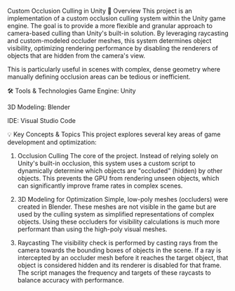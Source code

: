 Custom Occlusion Culling in Unity
📖 Overview
This project is an implementation of a custom occlusion culling system within the Unity game engine. The goal is to provide a more flexible and granular approach to camera-based culling than Unity's built-in solution. By leveraging raycasting and custom-modeled occluder meshes, this system determines object visibility, optimizing rendering performance by disabling the renderers of objects that are hidden from the camera's view.

This is particularly useful in scenes with complex, dense geometry where manually defining occlusion areas can be tedious or inefficient.

🛠️ Tools & Technologies
Game Engine: Unity

3D Modeling: Blender

IDE: Visual Studio Code

💡 Key Concepts & Topics
This project explores several key areas of game development and optimization:

1. Occlusion Culling
The core of the project. Instead of relying solely on Unity's built-in occlusion, this system uses a custom script to dynamically determine which objects are "occluded" (hidden) by other objects. This prevents the GPU from rendering unseen objects, which can significantly improve frame rates in complex scenes.

2. 3D Modeling for Optimization
Simple, low-poly meshes (occluders) were created in Blender. These meshes are not visible in the game but are used by the culling system as simplified representations of complex objects. Using these occluders for visibility calculations is much more performant than using the high-poly visual meshes.

3. Raycasting
The visibility check is performed by casting rays from the camera towards the bounding boxes of objects in the scene. If a ray is intercepted by an occluder mesh before it reaches the target object, that object is considered hidden and its renderer is disabled for that frame. The script manages the frequency and targets of these raycasts to balance accuracy with performance.